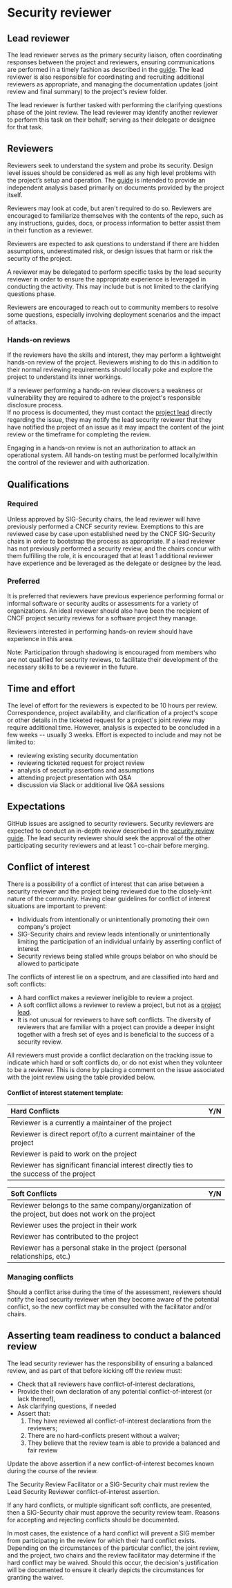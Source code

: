 # Security reviewer

## Lead reviewer

The lead reviewer serves as the primary security liaison,
often coordinating responses between the project and reviewers, ensuring
communications are performed in a timely fashion as described in the
[guide](./).  The lead reviewer is also responsible for coordinating
and recruiting additional reviewers as appropriate, and managing the
documentation updates (joint review and final summary) to the project's
 review folder.

The lead reviewer is further tasked with performing the clarifying
questions phase of the joint review.  The lead reviewer may identify
another reviewer to perform this task  on their behalf; serving as their
delegate or designee for that task.

## Reviewers

Reviewers seek to understand the system and probe its security.
Design level issues should be considered as well as any high
level problems with the project’s setup and operation. The [guide](./)
is intended to provide an independent analysis based primarily on documents
provided by the project itself.

Reviewers may look at code, but aren't required to do so. Reviewers are
encouraged to familiarize themselves with the contents of the repo, such as
 any instructions, guides, docs, or process information to better assist
 them in their function as a reviewer.

Reviewers are expected to ask questions to understand if there are hidden
assumptions, underestimated risk, or design issues that harm or risk
the security of the project.

A reviewer may be delegated to perform specific tasks by the lead security
reviewer in order to ensure the appropriate experience is leveraged in conducting
the activity.  This may include but is not limited to the clarifying 
questions phase.

Reviewers are encouraged to reach out to community members to resolve
some questions, especially involving deployment scenarios and the impact
of attacks.

### Hands-on reviews

If the reviewers have the skills and interest, they may perform a 
lightweight hands-on review of the project. Reviewers wishing to do this in 
addition to their normal reviewing requirements should locally poke and explore
the project to understand its inner workings.  

If a reviewer performing a hands-on review discovers a weakness or vulnerability
they are required to adhere to the project's responsible disclosure process.  
If no process is documented, they must contact the [project lead](project-lead.md) directly
regarding the issue, they may notify the lead security reviewer that they have
notified the project of an issue as it may impact the content of the joint 
review or the timeframe for completing the review.

Engaging in a hands-on review is not an authorization to attack an operational 
system.  All hands-on testing must be performed locally/within the control 
of the reviewer and with authorization.

## Qualifications

### Required 

Unless approved by SIG-Security chairs, the lead reviewer will have previously 
performed a CNCF security review.  Exemptions to this are reviewed case by 
case upon established need by the CNCF SIG-Security chairs in order to bootstrap 
the process as appropriate.  If a lead reviewer has not previously performed a 
security review, and the chairs concur with them fulfilling the role, it is 
encouraged that at least 1 additional reviewer have experience and be leveraged
as the delegate or designee by the lead.

### Preferred

It is preferred that reviewers have previous experience performing formal or informal
software or security audits or assessments for a variety of organizations.  An
ideal reviewer should also have been the recipient of CNCF project security
reviews for a software project they manage.

Reviewers interested in performing hands-on review should have experience in this
area.  

Note: Participation through shadowing is encouraged from members who are not
qualified for security reviews, to facilitate their development of the necessary
skills to be a reviewer in the future.

## Time and effort

The level of effort for the reviewers is expected to be 10 hours per review.
Correspondence, project availability, and clarification of a project's scope
or other details in the ticketed request for a project's joint review may
require additional time. However, analysis is expected to be concluded in a
few weeks -- usually 3 weeks.  Effort is expected to include and may not be
limited to:
* reviewing existing security documentation
* reviewing ticketed request for project review
* analysis of security assertions and assumptions
* attending project presentation with Q&A
* discussion via Slack or additional live Q&A sessions

## Expectations

GitHub issues are assigned to security reviewers. Security reviewers are
expected to conduct an in-depth review described in the [security review guide](./).
 The lead security reviewer should seek the approval of the other
participating security reviewers and at least 1 co-chair before merging.

## Conflict of interest

There is a possibility of a conflict of interest that can arise between a
security reviewer and the project being reviewed due to the closely-knit nature
of the community. Having clear guidelines for conflict of interest situations
are important to prevent:
- Individuals from intentionally or unintentionally promoting their own
company's project
- SIG-Security chairs and review leads intentionally or
unintentionally limiting the participation of an individual unfairly by
asserting conflict of interest
- Security reviews being stalled while groups belabor on who should be allowed
to participate

The conflicts of interest lie on a spectrum, and are classified into hard and 
soft conflicts:
* A hard conflict makes a reviewer ineligible to review a project.
* A soft conflict allows a reviewer to review a project, but not as a
[project lead](./project-lead.md).
* It is not unusual for reviewers to have soft conflicts. The diversity of
reviewers that are familiar with a project can provide a deeper insight
together with a fresh set of eyes and is beneficial to the success of a security
review.

All reviewers must provide a conflict declaration on the tracking issue to 
indicate which hard or soft conflicts do, or do not exist when they volunteer
to be a reviewer.  This is done by placing a comment on the issue associated 
with the joint review using the table provided below.

#### Conflict of interest statement template:
| Hard Conflicts | Y/N |
| :------------- | :-: |
| Reviewer is a currently a maintainer of the project |  |
| Reviewer is direct report of/to a current maintainer of the project |  |
| Reviewer is paid to work on the project |  |
| Reviewer has significant financial interest directly ties to the success of the project |  |


| Soft Conflicts | Y/N |
| :------------- | :-: |
| Reviewer belongs to the same company/organization of the project, but does not work on the project |  |
| Reviewer uses the project in their work |  |
| Reviewer has contributed to the project |  |
| Reviewer has a personal stake in the project (personal relationships, etc.) |  |

### Managing conflicts

Should a conflict arise during the time of the assessment, reviewers should notify
the lead security reviewer when they become aware of the potential conflict, 
so the new conflict may be consulted with the facilitator and/or chairs.

## Asserting team readiness to conduct a balanced review

The lead security reviewer has the responsibility of ensuring a balanced review,
and as part of that before kicking off the review must:
* Check that all reviewers have conflict-of-interest declarations,
* Provide their own declaration of any potential conflict-of-interest
(or lack thereof),
* Ask clarifying questions, if needed
* Assert that:
  1. They have reviewed all conflict-of-interest declarations from the reviewers;
  2. There are no hard-conflicts present without a waiver;
  3. They believe that the review team is able to provide a balanced and fair
  review

Update the above assertion if a new conflict-of-interest becomes known during
the course of the review.

The Security Review Facilitator or a SIG-Security chair must review the 
Lead Security Reviewer conflict-of-interest assertion.

If any hard conflicts, or multiple significant soft conflicts, are presented,
then a SIG-Security chair must approve the security review team. Reasons for
 accepting and rejecting conflicts should be documented.

In most cases, the existence of a hard conflict will prevent a SIG member from 
participating in the review for which their hard conflict exists. Depending
 on the circumstances of the particular conflict, the joint review, and the project,
 two chairs and the review facilitator may determine if the hard conflict 
may be waived.  Should this occur, the decision's justification will be documented
 to ensure it clearly depicts the circumstances for granting the waiver.

